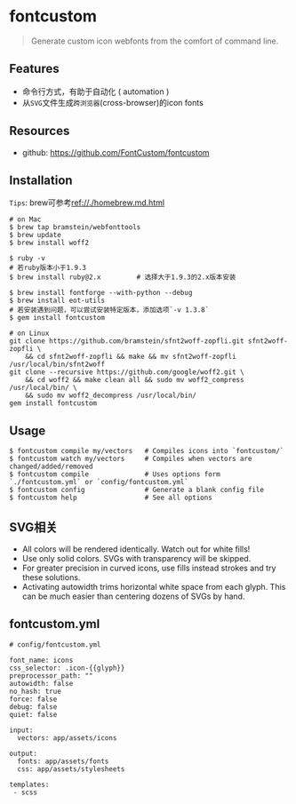 # fontcustom

> Generate custom icon webfonts from the comfort of command line.


## Features

* 命令行方式，有助于自动化 ( automation )
* 从`SVG`文件生成`跨浏览器`(cross-browser)的icon fonts


## Resources

* github: <https://github.com/FontCustom/fontcustom>


## Installation

`Tips`: brew可参考<ref://./homebrew.md.html>

    # on Mac
    $ brew tap bramstein/webfonttools
    $ brew update
    $ brew install woff2

    $ ruby -v
    # 若ruby版本小于1.9.3
    $ brew install ruby@2.x         # 选择大于1.9.3的2.x版本安装

    $ brew install fontforge --with-python --debug
    $ brew install eot-utils
    # 若安装遇到问题，可以尝试安装特定版本，添加选项`-v 1.3.8`
    $ gem install fontcustom

    # on Linux
    git clone https://github.com/bramstein/sfnt2woff-zopfli.git sfnt2woff-zopfli \
        && cd sfnt2woff-zopfli && make && mv sfnt2woff-zopfli /usr/local/bin/sfnt2woff
    git clone --recursive https://github.com/google/woff2.git \
        && cd woff2 && make clean all && sudo mv woff2_compress /usr/local/bin/ \
        && sudo mv woff2_decompress /usr/local/bin/
    gem install fontcustom


## Usage

    $ fontcustom compile my/vectors   # Compiles icons into `fontcustom/`
    $ fontcustom watch my/vectors     # Compiles when vectors are changed/added/removed
    $ fontcustom compile              # Uses options form `./fontcustom.yml` or `config/fontcustom.yml`
    $ fontcustom config               # Generate a blank config file
    $ fontcustom help                 # See all options



## SVG相关

* All colors will be rendered identically. Watch out for white fills!
* Use only solid colors. SVGs with transparency will be skipped.
* For greater precision in curved icons, use fills instead strokes and try these solutions.
* Activating autowidth trims horizontal white space from each glyph. This can be much easier than centering dozens of SVGs by hand.


## fontcustom.yml

    # config/fontcustom.yml
    
    font_name: icons
    css_selector: .icon-{{glyph}}
    preprocessor_path: ""
    autowidth: false
    no_hash: true
    force: false
    debug: false
    quiet: false
    
    input:
      vectors: app/assets/icons
    
    output:
      fonts: app/assets/fonts
      css: app/assets/stylesheets
    
    templates:
     - scss

